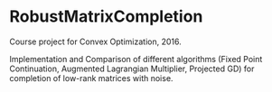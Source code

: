 # RobustMatrixCompletion

Course project for Convex Optimization, 2016.

Implementation and Comparison of different algorithms (Fixed Point Continuation, Augmented
Lagrangian Multiplier, Projected GD) for completion of low-rank matrices with noise.
